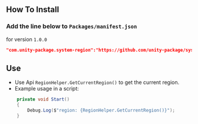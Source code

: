 ## How To Install

### Add the line below to `Packages/manifest.json`

for version `1.0.0`
```json
"com.unity-package.system-region":"https://github.com/unity-package/system-region-unity.git#1.0.0",
```

## Use 
- Use Api `RegionHelper.GetCurrentRegion()` to get the current region.
- Example usage in a script:
```csharp
    private void Start()
    {
        Debug.Log($"region: {RegionHelper.GetCurrentRegion()}");
    }
```